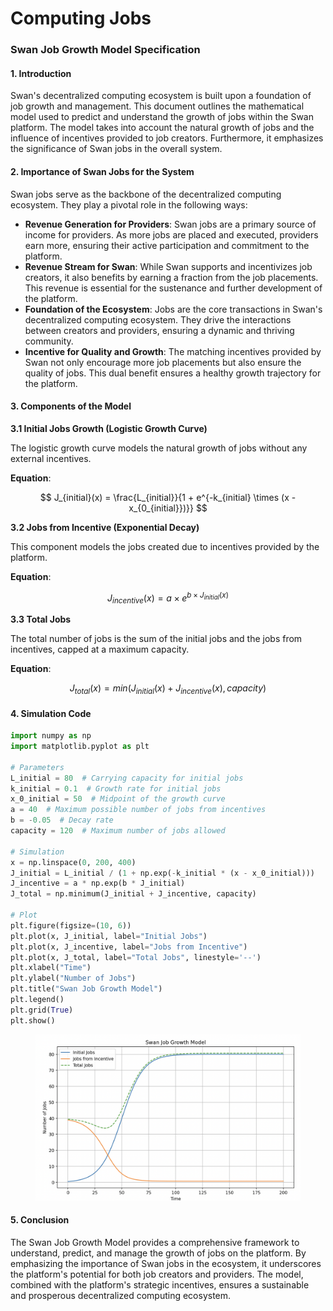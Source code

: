 # Computing Jobs

### **Swan Job Growth Model Specification**

#### **1. Introduction**

Swan's decentralized computing ecosystem is built upon a foundation of job growth and management. This document outlines the mathematical model used to predict and understand the growth of jobs within the Swan platform. The model takes into account the natural growth of jobs and the influence of incentives provided to job creators. Furthermore, it emphasizes the significance of Swan jobs in the overall system.

#### **2. Importance of Swan Jobs for the System**

Swan jobs serve as the backbone of the decentralized computing ecosystem. They play a pivotal role in the following ways:

* **Revenue Generation for Providers**: Swan jobs are a primary source of income for providers. As more jobs are placed and executed, providers earn more, ensuring their active participation and commitment to the platform.
* **Revenue Stream for Swan**: While Swan supports and incentivizes job creators, it also benefits by earning a fraction from the job placements. This revenue is essential for the sustenance and further development of the platform.
* **Foundation of the Ecosystem**: Jobs are the core transactions in Swan's decentralized computing ecosystem. They drive the interactions between creators and providers, ensuring a dynamic and thriving community.
* **Incentive for Quality and Growth**: The matching incentives provided by Swan not only encourage more job placements but also ensure the quality of jobs. This dual benefit ensures a healthy growth trajectory for the platform.

#### **3. Components of the Model**

**3.1 Initial Jobs Growth (Logistic Growth Curve)**

The logistic growth curve models the natural growth of jobs without any external incentives.

**Equation**:&#x20;



$$
J_{initial}(x) = \frac{L_{initial}}{1 + e^{-k_{initial} \times (x - x_{0_{initial}})}}
$$

**3.2 Jobs from Incentive (Exponential Decay)**

This component models the jobs created due to incentives provided by the platform.

**Equation**:&#x20;



$$
J_{incentive}(x) = a \times e^{b \times J_{initial}(x)}
$$

**3.3 Total Jobs**

The total number of jobs is the sum of the initial jobs and the jobs from incentives, capped at a maximum capacity.

**Equation**:&#x20;



$$
J_{total}(x) = min(J_{initial}(x) + J_{incentive}(x), capacity)
$$

#### **4. Simulation Code**

```python
import numpy as np
import matplotlib.pyplot as plt

# Parameters
L_initial = 80  # Carrying capacity for initial jobs
k_initial = 0.1  # Growth rate for initial jobs
x_0_initial = 50  # Midpoint of the growth curve
a = 40  # Maximum possible number of jobs from incentives
b = -0.05  # Decay rate
capacity = 120  # Maximum number of jobs allowed

# Simulation
x = np.linspace(0, 200, 400)
J_initial = L_initial / (1 + np.exp(-k_initial * (x - x_0_initial)))
J_incentive = a * np.exp(b * J_initial)
J_total = np.minimum(J_initial + J_incentive, capacity)

# Plot
plt.figure(figsize=(10, 6))
plt.plot(x, J_initial, label="Initial Jobs")
plt.plot(x, J_incentive, label="Jobs from Incentive")
plt.plot(x, J_total, label="Total Jobs", linestyle='--')
plt.xlabel("Time")
plt.ylabel("Number of Jobs")
plt.title("Swan Job Growth Model")
plt.legend()
plt.grid(True)
plt.show()
```

<figure><img src="../../../.gitbook/assets/image (146).png" alt=""><figcaption></figcaption></figure>

#### **5. Conclusion**

The Swan Job Growth Model provides a comprehensive framework to understand, predict, and manage the growth of jobs on the platform. By emphasizing the importance of Swan jobs in the ecosystem, it underscores the platform's potential for both job creators and providers. The model, combined with the platform's strategic incentives, ensures a sustainable and prosperous decentralized computing ecosystem.
